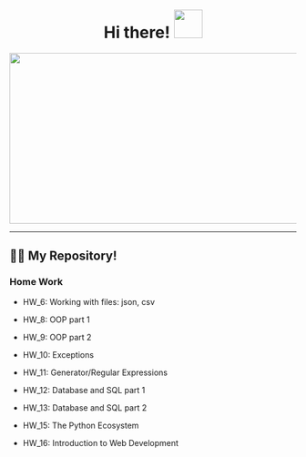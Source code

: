 <h1 align="center">
Hi there!
<img src="https://media.giphy.com/media/gM5qFksULw54NMWyry/giphy.gif" width="50px"/>
</h1>

<div id="header" align="center">
  <img src="https://media.giphy.com/media/RGRR5C5Pa5v0I/giphy.gif" width="1024" height="300"/>
</div>

---

##  :man_technologist: My Repository!
### Home Work

- HW_6: Working with files: json, csv

- HW_8: OOP part 1

- HW_9: OOP part 2

- HW_10: Exceptions

- HW_11: Generator/Regular Expressions

- HW_12: Database and SQL part 1
                          
- HW_13: Database and SQL part 2

- HW_15: The Python Ecosystem

- HW_16: Introduction to Web Development

